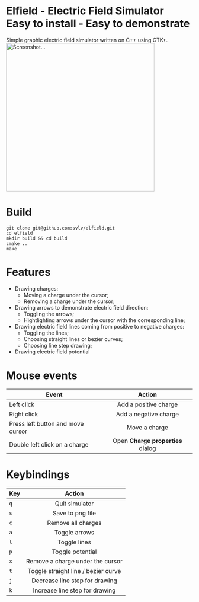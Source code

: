 # Elfield - Electric Field Simulator<br />Easy to install - Easy to demonstrate
Simple graphic electric field simulator written on C++ using GTK+.
<br />
<img src="https://github.com/svlv/elfield/blob/master/.screenshots/potential.png" alt="Screenshot..." width="400" display="block" margin-left="auto" margin-right="auto"/>

# Build
```
git clone git@github.com:svlv/elfield.git
cd elfield
mkdir build && cd build
cmake ..
make
```

# Features
* Drawing charges:
    * Moving a charge under the cursor;
    * Removing a charge under the cursor;
* Drawing arrows to demonstrate electric field direction:
    * Toggling the arrows;
    * Hightlighting arrows under the cursor with the corresponding line;
* Drawing electric field lines coming from positive to negative charges:
    * Toggling the lines;
    * Choosing straight lines or bezier curves;
    * Choosing line step drawing;
* Drawing electric field potential

# Mouse events
| Event        | Action           |
| ------------- |:-------------:|
| Left click | Add a positive charge |
| Right click | Add a negative charge |
| Press left button and move cursor| Move a charge |
| Double left click on a charge | Open **Charge properties** dialog |

# Keybindings
| Key        | Action           |
| ------------- |:-------------:|
| `q`      | Quit simulator |
| `s`      | Save to png file |
| `c`      | Remove all charges |
| `a`      | Toggle arrows |
| `l`      | Toggle lines |
| `p`      | Toggle potential |
| `x`      | Remove a charge under the cursor |
| `t`      | Toggle straight line / bezier curve |
| `j`      | Decrease line step for drawing |
| `k`      | Increase line step for drawing |

